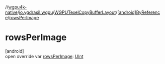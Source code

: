 //[wgpu4k-native](../../../../index.md)/[io.ygdrasil.wgpu](../../index.md)/[WGPUTexelCopyBufferLayout](../index.md)/[[android]ByReference](index.md)/[rowsPerImage](rows-per-image.md)

# rowsPerImage

[android]\
open override var [rowsPerImage](rows-per-image.md): [UInt](https://kotlinlang.org/api/core/kotlin-stdlib/kotlin/-u-int/index.html)